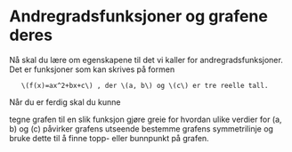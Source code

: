 # Andregradsfunksjoner og grafene deres

Nå skal du lære om egenskapene til det vi kaller for andregradsfunksjoner. Det er funksjoner som kan skrives på formen

       \(f(x)=ax^2+bx+c\) , der \(a, b\) og \(c\) er tre reelle tall. 

Når du er ferdig skal du kunne 

tegne grafen til en slik funksjon
gjøre greie for hvordan ulike verdier for \(a, b\) og \(c\) påvirker grafens utseende
bestemme grafens symmetrilinje og bruke dette til å finne topp- eller bunnpunkt på grafen.